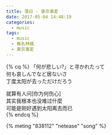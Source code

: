 ```yaml
---
title: 落日 - 東京事変
date: 2017-05-04 14:48:19
categories:
  - music
tags:
  - music
  - 椎名林檎
  - 東京事変
---
```

{% cq %}
「何が悲しい?」と寻かれたって  
何も哀しんでなど居ないさ  
丁度太阳が去っただけだろう  

就算有人问[你为何伤心]  
其实我根本也没难过什麼  
可能是刚好遇到太阳离去而已  
{% endcq %}

{% meting "838112" "netease" "song" %}